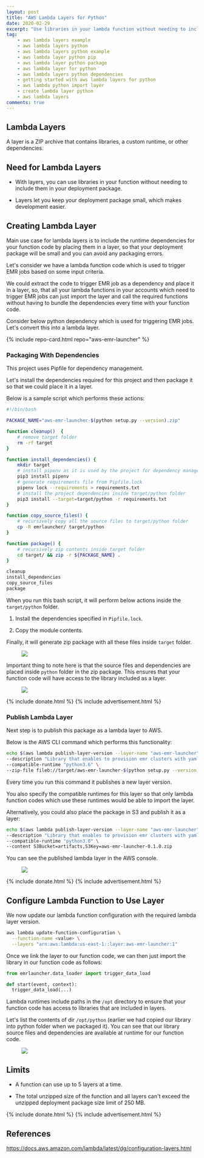 ```yaml
---
layout: post
title: "AWS Lambda Layers for Python"
date: 2020-02-29
excerpt: "Use libraries in your lambda function without needing to include them in your deployment package"
tag:
    - aws lambda layers example
    - aws lambda layers python
    - aws lambda layers python example
    - aws lambda layer python pip
    - aws lambda layer python package
    - aws lambda layer for python
    - aws lambda layers python dependencies
    - getting started with aws lambda layers for python
    - aws lambda python import layer
    - create lambda layer python
    - aws lambda layers
comments: true
---
```


## Lambda Layers

A layer is a ZIP archive that contains libraries, a custom runtime, or other dependencies.

## Need for Lambda Layers

-   With layers, you can use libraries in your function without needing to include them in your deployment package.

-   Layers let you keep your deployment package small, which makes development easier.

## Creating Lambda Layer

Main use case for lambda layers is to include the runtime dependencies for your function code by placing them in a layer, so that your deployment package will be small and you can avoid any packaging errors.

Let's consider we have a lambda function code which is used to trigger EMR jobs based on some input criteria.

We could extract the code to trigger EMR job as a dependency and place it in a layer, so, that all your lambda functions in your accounts which need to trigger EMR jobs can just import the layer and call the required functions without having to bundle the dependencies every time with your function code.

Consider below python dependency which is used for triggering EMR jobs. Let's convert this into a lambda layer.

{% include repo-card.html repo="aws-emr-launcher" %}

### Packaging With Dependencies

This project uses Pipfile for dependency management.

Let's install the dependencies required for this project and then package it so that we could place it in a layer.

Below is a sample script which performs these actions:

```bash
#!/bin/bash

PACKAGE_NAME="aws-emr-launcher-$(python setup.py --version).zip"

function cleanup()  {
    # remove target folder
    rm -rf target
}

function install_dependencies() {
    mkdir target
    # install pipenv as it is used by the project for dependency management
    pip3 install pipenv
    # generate requirements file from Pipfile.lock
    pipenv lock --requirements > requirements.txt
    # install the project dependencies inside target/python folder
    pip3 install --target=target/python -r requirements.txt
}

function copy_source_files() {
    # recursively copy all the source files to target/python folder
    cp -R emrlauncher/ target/python
}

function package() {
    # recursively zip contents inside target folder
    cd target/ && zip -r ${PACKAGE_NAME} .
}

cleanup
install_dependencies
copy_source_files
package
```

When you run this bash script, it will perform below actions inside the `target/python` folder.

1. Install the dependencies specified in `Pipfile.lock`.

2. Copy the module contents.

Finally, it will generate zip package with all these files inside `target` folder.

<figure class="half">
	<a href="{{ site.url }}/assets/img/2020/02/lambda-layers-target-folder-contents.png"><img src="{{ site.url }}/assets/img/2020/02/lambda-layers-target-folder-contents.png"></a>
</figure>

Important thing to note here is that the source files and dependencies are placed inside `python` folder in the zip package. This ensures that your function code will have access to the library included as a layer.

<figure class="half">
	<a href="{{ site.url }}/assets/img/2020/02/lambda-layers-package-contents.png"><img src="{{ site.url }}/assets/img/2020/02/lambda-layers-package-contents.png"></a>
</figure>

{% include donate.html %}
{% include advertisement.html %}

### Publish Lambda Layer

Next step is to publish this package as a lambda layer to AWS.

Below is the AWS CLI command which performs this functionality:

```bash
echo $(aws lambda publish-layer-version --layer-name "aws-emr-launcher" \
--description "Library that enables to provision emr clusters with yaml config files. Tag version: $(python setup.py --version)" \
--compatible-runtime "python3.6" \
--zip-file fileb://target/aws-emr-launcher-$(python setup.py --version).zip)
```

Every time you run this command it publishes a new layer version.

You also specify the compatible runtimes for this layer so that only lambda function codes which use these runtimes would be able to import the layer.

Alternatively, you could also place the package in S3 and publish it as a layer:

```bash
echo $(aws lambda publish-layer-version --layer-name "aws-emr-launcher" \
--description "Library that enables to provision emr clusters with yaml config files. Tag version: $(python setup.py --version)" \
--compatible-runtime "python3.6" \
--content S3Bucket=artifacts,S3Key=aws-emr-launcher-0.1.0.zip
```

You can see the published lambda layer in the AWS console.

<figure>
	<a href="{{ site.url }}/assets/img/2020/02/published-lambda-layers.png"><img src="{{ site.url }}/assets/img/2020/02/published-lambda-layers.png"></a>
</figure>

{% include donate.html %}
{% include advertisement.html %}

## Configure Lambda Function to Use Layer

We now update our lambda function configuration with the required lambda layer version.

```bash
aws lambda update-function-configuration \
  --function-name <value> \
  --layers "arn:aws:lambda:us-east-1::layer:aws-emr-launcher:1"
```

Once we link the layer to our function code, we can then just import the library in our function code as follows:

```python
from emrlauncher.data_loader import trigger_data_load

def start(event, context):
  trigger_data_load(...)
```

Lambda runtimes include paths in the `/opt` directory to ensure that your function code has access to libraries that are included in layers.

Let's list the contents of dir `/opt/python` (earlier we had copied our library into python folder when we packaged it). You can see that our library source files and dependencies are available at runtime for our function code.

<figure>
	<a href="{{ site.url }}/assets/img/2020/02/lambda-runtime-directory-output.png"><img src="{{ site.url }}/assets/img/2020/02/lambda-runtime-directory-output.png"></a>
</figure>

## Limits

-   A function can use up to 5 layers at a time.

-   The total unzipped size of the function and all layers can't exceed the unzipped deployment package size limit of 250 MB.

{% include donate.html %}
{% include advertisement.html %}

## References

<https://docs.aws.amazon.com/lambda/latest/dg/configuration-layers.html>
